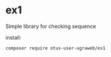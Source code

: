 # ex1

Simple library for checking sequence

install:
```
composer require otus-user-ugraweb/ex1
```
